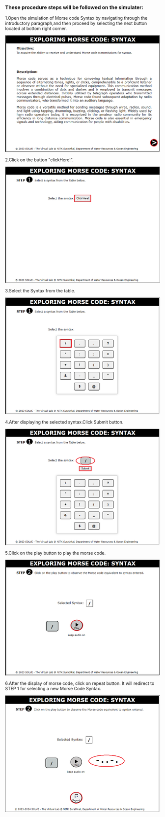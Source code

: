 ### These procedure steps will be followed on the simulater:
1.Open the simulation of Morse code Syntax by navigating through the introductory paragraph,and then proceed by selecting the next button located at bottom right corner.

![image1](/images/image1.png)  

2.Click on the button "clickHere!".

![image2](/images/image2.png) 

3.Select the Syntax from the table.

![image3](/images/image3.png) 

4.After displaying the selected syntax.Click Submit button.

![image4](/images/image4.png) 


5.Click on the play button to play the morse code.

![image5](/images/image5.png) 

6.After the display of morse code, click on repeat button. It will redirect to STEP 1 for selecting a new Morse Code Syntax.

![image6](/images/image6.png)  

